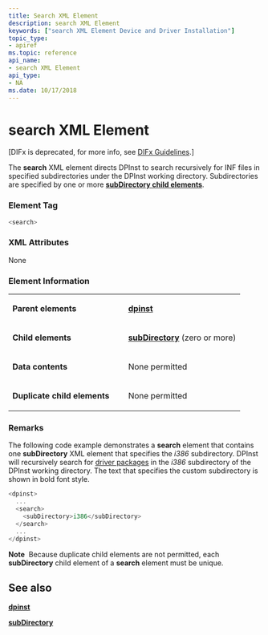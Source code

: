 ```yaml
---
title: Search XML Element
description: search XML Element
keywords: ["search XML Element Device and Driver Installation"]
topic_type:
- apiref
ms.topic: reference
api_name:
- search XML Element
api_type:
- NA
ms.date: 10/17/2018
---
```


# search XML Element


\[DIFx is deprecated, for more info, see [DIFx Guidelines](./difx-guidelines.md).\]

The **search** XML element directs DPInst to search recursively for INF files in specified subdirectories under the DPInst working directory. Subdirectories are specified by one or more [**subDirectory child elements**](subdirectory-xml-element.md).

### Element Tag

```cpp
<search>
```

### XML Attributes

None

### **Element Information**

<table>
<colgroup>
<col width="50%" />
<col width="50%" />
</colgroup>
<tbody>
<tr class="odd">
<td align="left"><p><strong>Parent elements</strong></p></td>
<td align="left"><p><a href="dpinst-xml-element.md" data-raw-source="[&lt;strong&gt;dpinst&lt;/strong&gt;](dpinst-xml-element.md)"><strong>dpinst</strong></a></p></td>
</tr>
<tr class="even">
<td align="left"><p><strong>Child elements</strong></p></td>
<td align="left"><p><a href="subdirectory-xml-element.md" data-raw-source="[&lt;strong&gt;subDirectory&lt;/strong&gt;](subdirectory-xml-element.md)"><strong>subDirectory</strong></a> (zero or more)</p></td>
</tr>
<tr class="odd">
<td align="left"><p><strong>Data contents</strong></p></td>
<td align="left"><p>None permitted</p></td>
</tr>
<tr class="even">
<td align="left"><p><strong>Duplicate child elements</strong></p></td>
<td align="left"><p>None permitted</p></td>
</tr>
</tbody>
</table>

 

### <a href="" id="comments"></a>Remarks

The following code example demonstrates a **search** element that contains one **subDirectory** XML element that specifies the *i386* subdirectory. DPInst will recursively search for [driver packages](./driver-packages.md) in the *i386* subdirectory of the DPInst working directory. The text that specifies the custom subdirectory is shown in bold font style.

```cpp
<dpinst>
  ...
  <search>
    <subDirectory>i386</subDirectory>
  </search>
  ...
</dpinst>
```

**Note**  Because duplicate child elements are not permitted, each **subDirectory** child element of a **search** element must be unique.

 

## See also


[**dpinst**](dpinst-xml-element.md)

[**subDirectory**](subdirectory-xml-element.md)

 

